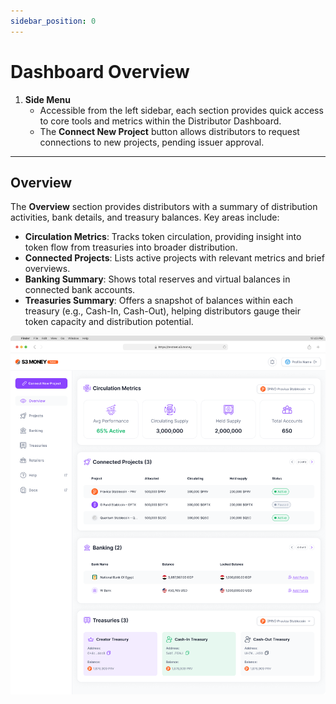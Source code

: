 ```yaml
---
sidebar_position: 0
---
```


# Dashboard Overview
1. **Side Menu**
    - Accessible from the left sidebar, each section provides quick access to core tools and metrics within the Distributor Dashboard.
    - The **Connect New Project** button allows distributors to request connections to new projects, pending issuer approval.

---

## **Overview**

The **Overview** section provides distributors with a summary of distribution activities, bank details, and treasury balances. Key areas include:

- **Circulation Metrics**: Tracks token circulation, providing insight into token flow from treasuries into broader distribution.
- **Connected Projects**: Lists active projects with relevant metrics and brief overviews.
- **Banking Summary**: Shows total reserves and virtual balances in connected bank accounts.
- **Treasuries Summary**: Offers a snapshot of balances within each treasury (e.g., Cash-In, Cash-Out), helping distributors gauge their token capacity and distribution potential.

![image.png](dist-imgs/dist-ov.png)
